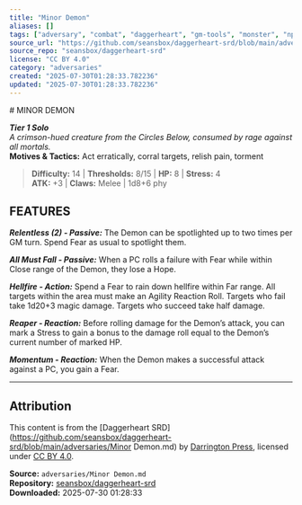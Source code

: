 ```yaml
---
title: "Minor Demon"
aliases: []
tags: ["adversary", "combat", "daggerheart", "gm-tools", "monster", "npc", "reference", "srd", "ttrpg"]
source_url: "https://github.com/seansbox/daggerheart-srd/blob/main/adversaries/Minor Demon.md"
source_repo: "seansbox/daggerheart-srd"
license: "CC BY 4.0"
category: "adversaries"
created: "2025-07-30T01:28:33.782236"
updated: "2025-07-30T01:28:33.782236"
---
```


﻿# MINOR DEMON

***Tier 1 Solo***  
*A crimson-hued creature from the Circles Below, consumed by rage against all mortals.*  
**Motives & Tactics:** Act erratically, corral targets, relish pain, torment

> **Difficulty:** 14 | **Thresholds:** 8/15 | **HP:** 8 | **Stress:** 4  
> **ATK:** +3 | **Claws:** Melee | 1d8+6 phy  

## FEATURES

***Relentless (2) - Passive:*** The Demon can be spotlighted up to two times per GM turn. Spend Fear as usual to spotlight them.

***All Must Fall - Passive:*** When a PC rolls a failure with Fear while within Close range of the Demon, they lose a Hope.

***Hellfire - Action:*** Spend a Fear to rain down hellfire within Far range. All targets within the area must make an Agility Reaction Roll. Targets who fail take 1d20+3 magic damage. Targets who succeed take half damage.

***Reaper - Reaction:*** Before rolling damage for the Demon’s attack, you can mark a Stress to gain a bonus to the damage roll equal to the Demon’s current number of marked HP.

***Momentum - Reaction:*** When the Demon makes a successful attack against a PC, you gain a Fear.

---

## Attribution

This content is from the [Daggerheart SRD](https://github.com/seansbox/daggerheart-srd/blob/main/adversaries/Minor Demon.md) by [Darrington Press](https://darringtonpress.com/), licensed under [CC BY 4.0](https://creativecommons.org/licenses/by/4.0/).

**Source:** `adversaries/Minor Demon.md`  
**Repository:** [seansbox/daggerheart-srd](https://github.com/seansbox/daggerheart-srd)  
**Downloaded:** 2025-07-30 01:28:33

